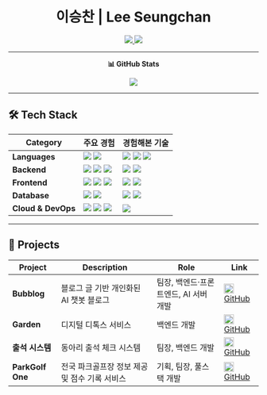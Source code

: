 <h1 align="center">이승찬 | Lee Seungchan</h1>

<p align="center">
  <a href="mailto:chan000518@gmail.com">
    <img src="https://img.shields.io/badge/email-chan000518@gmail.com-blue?style=flat-square&logo=gmail">
  </a>
  <a href="https://github.com/chan000518">
    <img src="https://img.shields.io/badge/github-chan000518-black?style=flat-square&logo=github">
  </a>
</p>

---

<p align="center"><b>📊 GitHub Stats</b></p>
<p align="center">
  <img src="https://github-readme-stats.vercel.app/api?username=chan000518&show_icons=true&theme=tokyonight" />
</p>

---

## 🛠️ Tech Stack

| Category           | 주요 경험                                                                                                                                                           | 경험해본 기술                                                                                                                             |
| ------------------ | -------------------------------------------------------------------------------------------------------------------------------------------------------------------- | ---------------------------------------------------------------------------------------------------------------------------------------- |
| **Languages**      | <img src="https://img.shields.io/badge/JavaScript-F7DF1E?style=for-the-badge&logo=javascript&logoColor=black"> <img src="https://img.shields.io/badge/Python-3776AB?style=for-the-badge&logo=python&logoColor=white">       | <img src="https://img.shields.io/badge/C/C++-00599C?style=for-the-badge&logo=c&logoColor=white"> <img src="https://img.shields.io/badge/Java-007396?style=for-the-badge&logo=java&logoColor=white"> <img src="https://img.shields.io/badge/TypeScript-3178C6?style=for-the-badge&logo=typescript&logoColor=white"> |
| **Backend**        | <img src="https://img.shields.io/badge/Node.js-339933?style=for-the-badge&logo=nodedotjs&logoColor=white"> <img src="https://img.shields.io/badge/Express.js-404D59?style=for-the-badge&logo=express&logoColor=white"> <img src="https://img.shields.io/badge/Spring Boot-6DB33F?style=for-the-badge&logo=springboot&logoColor=white"> | <img src="https://img.shields.io/badge/Django-092E20?style=for-the-badge&logo=django&logoColor=white"> <img src="https://img.shields.io/badge/FastAPI-009688?style=for-the-badge&logo=fastapi&logoColor=white"> |
| **Frontend**       | <img src="https://img.shields.io/badge/HTML5-E34F26?style=for-the-badge&logo=html5&logoColor=white"> <img src="https://img.shields.io/badge/CSS3-1572B6?style=for-the-badge&logo=css3&logoColor=white"> <img src="https://img.shields.io/badge/React-61DAFB?style=for-the-badge&logo=react&logoColor=black">                     | <img src="https://img.shields.io/badge/Next.js-000000?style=for-the-badge&logo=nextdotjs&logoColor=white"> <img src="https://img.shields.io/badge/TailwindCSS-06B6D4?style=for-the-badge&logo=tailwindcss&logoColor=white">        |
| **Database**       | <img src="https://img.shields.io/badge/PostgreSQL-4169E1?style=for-the-badge&logo=postgresql&logoColor=white"> <img src="https://img.shields.io/badge/Prisma-2D3748?style=for-the-badge&logo=prisma&logoColor=white">            | <img src="https://img.shields.io/badge/MongoDB-47A248?style=for-the-badge&logo=mongodb&logoColor=white"> <img src="https://img.shields.io/badge/pgvector-316192?style=for-the-badge&logo=postgresql&logoColor=white">                |
| **Cloud & DevOps** | <img src="https://img.shields.io/badge/AWS EC2-FF9900?style=for-the-badge&logo=amazonaws&logoColor=white"> <img src="https://img.shields.io/badge/AWS RDS-527FFF?style=for-the-badge&logo=amazonaws&logoColor=white"> <img src="https://img.shields.io/badge/AWS S3-569A31?style=for-the-badge&logo=amazonaws&logoColor=white"> | <img src="https://img.shields.io/badge/Docker-2496ED?style=for-the-badge&logo=docker&logoColor=white">                                                                                         |

---

## 🧩 Projects

| Project          | Description                                 | Role                              | Link                                                             |
| ---------------- | ------------------------------------------- | --------------------------------- | ---------------------------------------------------------------- |
| **Bubblog**      | 블로그 글 기반 개인화된 AI 챗봇 블로그       | 팀장, 백엔드·프론트엔드, AI 서버 개발 | <a href="https://github.com/bubblog"><img src="https://github.githubassets.com/images/modules/logos_page/GitHub-Mark.png" width="20"/> GitHub</a> |
| **Garden**       | 디지털 디톡스 서비스                        | 백엔드 개발                        | <a href="https://github.com/codeit-garden/Garden-BE"><img src="https://github.githubassets.com/images/modules/logos_page/GitHub-Mark.png" width="20"/> GitHub</a> |
| **출석 시스템**  | 동아리 출석 체크 시스템                      | 팀장, 백엔드 개발                  | <a href="https://github.com/Pironeer-APP/Pironeer_Attend_Web"><img src="https://github.githubassets.com/images/modules/logos_page/GitHub-Mark.png" width="20"/> GitHub</a> |
| **ParkGolf One** | 전국 파크골프장 정보 제공 및 점수 기록 서비스 | 기획, 팀장, 풀스택 개발           | <a href="https://github.com/ParkGolfOne/pirogramming_final_project"><img src="https://github.githubassets.com/images/modules/logos_page/GitHub-Mark.png" width="20"/> GitHub</a> |
